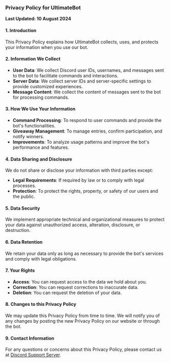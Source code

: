 ### Privacy Policy for UltimateBot

**Last Updated: 10 August 2024**

#### 1. Introduction
This Privacy Policy explains how UltimateBot collects, uses, and protects your information when you use our bot.

#### 2. Information We Collect
- **User Data**: We collect Discord user IDs, usernames, and messages sent to the bot to facilitate commands and interactions.
- **Server Data**: We collect server IDs and server-specific settings to provide customized experiences.
- **Message Content**: We collect the content of messages sent to the bot for processing commands.

#### 3. How We Use Your Information
- **Command Processing**: To respond to user commands and provide the bot's functionalities.
- **Giveaway Management**: To manage entries, confirm participation, and notify winners.
- **Improvements**: To analyze usage patterns and improve the bot's performance and features.

#### 4. Data Sharing and Disclosure
We do not share or disclose your information with third parties except:
- **Legal Requirements**: If required by law or to comply with legal processes.
- **Protection**: To protect the rights, property, or safety of our users and the public.

#### 5. Data Security
We implement appropriate technical and organizational measures to protect your data against unauthorized access, alteration, disclosure, or destruction.

#### 6. Data Retention
We retain your data only as long as necessary to provide the bot's services and comply with legal obligations.

#### 7. Your Rights
- **Access**: You can request access to the data we hold about you.
- **Correction**: You can request corrections to inaccurate data.
- **Deletion**: You can request the deletion of your data.

#### 8. Changes to this Privacy Policy
We may update this Privacy Policy from time to time. We will notify you of any changes by posting the new Privacy Policy on our website or through the bot.

#### 9. Contact Information
For any questions or concerns about this Privacy Policy, please contact us at [Discord Support Server](https://discord.com/invite/Z4fpzhhTnZ).
